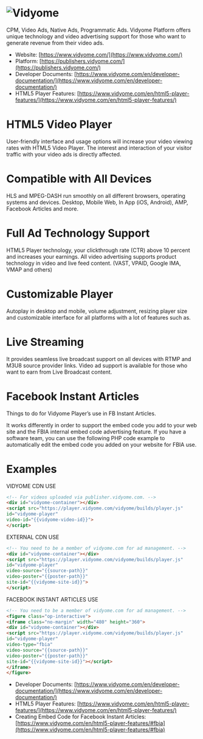 # ![Vidyome](https://www.vidyome.com/wp-content/uploads/2018/02/vidyome-logo.png)

CPM, Video Ads, Native Ads, Programmatic Ads.
Vidyome Platform offers unique technology and video advertising support for those who want to generate revenue from their video ads.

* Website: [https://www.vidyome.com/](https://www.vidyome.com/)
* Platform: [https://publishers.vidyome.com/](https://publishers.vidyome.com/)
* Developer Documents: [https://www.vidyome.com/en/developer-documentation/](https://www.vidyome.com/en/developer-documentation/)
* HTML5 Player Features: [https://www.vidyome.com/en/html5-player-features/](https://www.vidyome.com/en/html5-player-features/)

# HTML5 Video Player
User-friendly interface and usage options will increase your video viewing rates with HTML5 Video Player. The interest and interaction of your visitor traffic with your video ads is directly affected.

# Compatible with All Devices
HLS and MPEG-DASH run smoothly on all different browsers, operating systems and devices. Desktop, Mobile Web, In App (iOS, Android), AMP, Facebook Articles and more.

# Full Ad Technology Support
HTML5 Player technology, your clickthrough rate (CTR) above 10 percent and increases your earnings. All video advertising supports product technology in video and live feed content. (VAST, VPAID, Google IMA, VMAP and others)

# Customizable Player
Autoplay in desktop and mobile, volume adjustment, resizing player size and customizable interface for all platforms with a lot of features such as.

# Live Streaming
It provides seamless live broadcast support on all devices with RTMP and M3U8 source provider links. Video ad support is available for those who want to earn from Live Broadcast content.

# Facebook Instant Articles
Things to do for Vidyome Player’s use in FB Instant Articles.

It works differently in order to support the embed code you add to your web site and the FBIA internal embed code advertising feature. If you have a software team, you can use the following PHP code example to automatically edit the embed code you added on your website for FBIA use.

# Examples 
VIDYOME CDN USE

```HTML
<!-- For videos uploaded via publisher.vidyome.com. -->
<div id="vidyome-container"></div>
<script src="https://player.vidyome.com/vidyome/builds/player.js"
id="vidyome-player"
video-id="{{vidyome-video-id}}">
</script>
```
EXTERNAL CDN USE

```HTML
<!-- You need to be a member of vidyome.com for ad management. -->
<div id="vidyome-container"></div>
<script src="https://player.vidyome.com/vidyome/builds/player.js"
id="vidyome-player"
video-source="{{source-path}}"
video-poster="{{poster-path}}"
site-id="{{vidyome-site-id}}">
</script>
```
FACEBOOK INSTANT ARTICLES USE

```HTML
<!-- You need to be a member of vidyome.com for ad management. -->
<figure class="op-interactive">
<iframe class="no-margin" width="480" height="360">
<div id="vidyome-container"></div>
<script src="https://player.vidyome.com/vidyome/builds/player.js" 
id="vidyome-player" 
video-type="fbia" 
video-source="{{source-path}}"
video-poster="{{poster-path}}"
site-id="{{vidyome-site-id}}"></script>
</iframe>
</figure>
```

* Developer Documents: [https://www.vidyome.com/en/developer-documentation/](https://www.vidyome.com/en/developer-documentation/)
* HTML5 Player Features: [https://www.vidyome.com/en/html5-player-features/](https://www.vidyome.com/en/html5-player-features/)
* Creating Embed Code for Facebook Instant Articles: [https://www.vidyome.com/en/html5-player-features/#fbia](https://www.vidyome.com/en/html5-player-features/#fbia)
